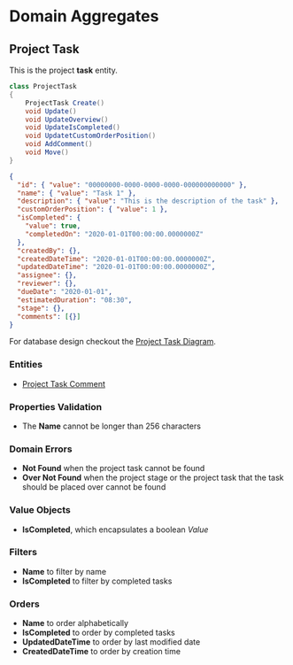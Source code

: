 # Domain Aggregates

## Project Task

This is the project **task** entity.

```csharp
class ProjectTask
{
    ProjectTask Create()
    void Update()
    void UpdateOverview()
    void UpdateIsCompleted()
    void UpdatetCustomOrderPosition()
    void AddComment()
    void Move()
}
```

```json
{
  "id": { "value": "00000000-0000-0000-0000-000000000000" },
  "name": { "value": "Task 1" },
  "description": { "value": "This is the description of the task" },
  "customOrderPosition": { "value": 1 },
  "isCompleted": {
    "value": true,
    "completedOn": "2020-01-01T00:00:00.0000000Z"
  },
  "createdBy": {},
  "createdDateTime": "2020-01-01T00:00:00.0000000Z",
  "updatedDateTime": "2020-01-01T00:00:00.0000000Z",
  "assignee": {},
  "reviewer": {},
  "dueDate": "2020-01-01",
  "estimatedDuration": "08:30",
  "stage": {},
  "comments": [{}]
}
```

For database design checkout the [Project Task Diagram](../../database-diagrams/aggregates/Diagram.ProjectTask.md).

### Entities

- [Project Task Comment](../entities/project-task/Entity.ProjectTaskComment.md)

### Properties Validation

- The **Name** cannot be longer than 256 characters

### Domain Errors

- **Not Found** when the project task cannot be found
- **Over Not Found** when the project stage or the project task that the task should be placed over cannot be found

### Value Objects

- **IsCompleted**, which encapsulates a boolean *Value*

### Filters

- **Name** to filter by name
- **IsCompleted** to filter by completed tasks

### Orders

- **Name** to order alphabetically
- **IsCompleted** to order by completed tasks
- **UpdatedDateTime** to order by last modified date
- **CreatedDateTime** to order by creation time